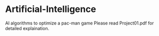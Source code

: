 # Artificial-Intelligence
AI algorithms to optimize a pac-man game
Please read Project01.pdf for detailed explaination.
